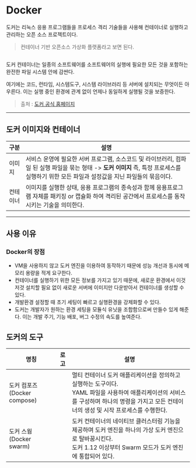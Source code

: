<h1 id="docker">Docker</h1>
<p>도커는 리눅스 응용 프로그램들을 프로세스 격리 기술들을 사용해 컨테이너로 실행하고 관리하는 오픈 소스 프로젝트이다.</p>
<blockquote>
<p>컨테이너 기반 오픈소스 가상화 플랫폼라고 보면 된다.</p>
</blockquote>
<p><img alt="" src="https://velog.velcdn.com/images/jojehuni_9759/post/a0abaaee-159d-4341-ae8b-b39a0dbbf988/image.png" /></p>
<p>도커 컨테이너는 일종의 소프트웨어를 소프트웨어의 실행에 필요한 모든 것을 포함하는 완전한 파일 시스템 안에 감싼다. </p>
<p>여기에는 코드, 런타임, 시스템도구, 시스템 라이브러리 등 서버에 설치되는 무엇이든 아우른다. 이는 실행 중인 환경에 관계 없이 언제나 동일하게 실행될 것을 보증한다.</p>
<blockquote>
<p>출처 : <a href="https://www.docker.com/why-docker/">도커 공식 홈페이지</a></p>
</blockquote>
<hr />
<h2 id="도커-이미지와-컨테이너">도커 이미지와 컨테이너</h2>
<table>
<thead>
<tr>
<th>구분</th>
<th>설명</th>
</tr>
</thead>
<tbody><tr>
<td>이미지</td>
<td>서비스 운영에 필요한 서버 프로그램, 소스코드 및 라이브러리, 컴파일 된 실행 파일을 묶는 형태 -&gt; <strong>도커 이미지</strong> 즉, 특정 프로세스를 실행하기 위한 모든 파일과 설정값을 지닌 파일들의 묶음이다.</td>
</tr>
<tr>
<td>컨테이너</td>
<td>이미지를 실행한 상태, 응용 프로그램의 종속성과 함께 응용프로그램 자체를 패키징 or 캡슐화 하여 격리된 공간에서 프로세스를 동작시키는 기술을 의미한다.</td>
</tr>
</tbody></table>
<hr />
<h2 id="사용-이유">사용 이유</h2>
<h3 id="docker의-장점">Docker의 장점</h3>
<ul>
<li>VM을 사용하지 않고 도커 엔진을 이용하여 동작하기 때문에 성능 개선과 동시에 메모리 용량을 적게 요구한다.</li>
<li>컨테이너를 실행하기 위한 모든 정보를 가지고 있기 때문에, 새로운 환경에서 이것 저것 설치할 필요 없이 새로운 서버에 이미지만 다운받아서 컨테이너를 생성할 수 있다.</li>
<li>개발환경 설정할 때 초기 세팅이 빠르고 실행환경을 강제화할 수 있다.</li>
<li>도커는 개발자가 원하는 환경 세팅을 모듈식 유닛을 조합함으로써 만들수 있게 해준다. 이는 개발 주기, 기능 배포, 버그 수정의 속도를 높여준다.</li>
</ul>
<h2 id="도커의-도구">도커의 도구</h2>
<table>
<thead>
<tr>
<th>명칭</th>
<th>로고</th>
<th>설명</th>
</tr>
</thead>
<tbody><tr>
<td>도커 컴포즈(Docker compose)</td>
<td><img alt="" src="https://velog.velcdn.com/images/jojehuni_9759/post/e9d6dedd-9431-4843-a1d5-b12816827b56/image.png" /></td>
<td>멀티 컨테이너 도커 애플리케이션을 정의하고 실행하는 도구이다. <br /> YAML 파일을 사용하여 애플리케이션의 서비스를 구성하며 하나의 명령을 가지고 모든 컨테이너의 생성 및 시작 프로세스를 수행한다.</td>
</tr>
<tr>
<td>도커 스웜(Docker swarm)</td>
<td><img alt="" src="https://velog.velcdn.com/images/jojehuni_9759/post/9f9a0aba-9954-4a6d-9239-93cc09afde0b/image.png" /></td>
<td>도커 컨테이너의 네이티브 클러스터링 기능을 제공하며 도커 엔진을 하나의 가상 도커 엔진으로 탈바꿈시킨다. <br /> 도커 1.12 이상부터 Swarm 모드가 도커 엔진에 통합되어 있다.</td>
</tr>
</tbody></table>